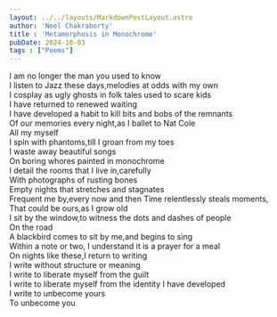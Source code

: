 ```yaml
---
layout: ../../layouts/MarkdownPostLayout.astro
author: 'Neel Chakraborty'
title : 'Metamorphosis in Monochrome'
pubDate: 2024-10-03
tags : ["Poems"]
---
```


I am no longer the man you used to know\
I listen to Jazz these days,melodies at odds with my own\
I cosplay as ugly ghosts in folk tales used to scare kids\
I have returned to renewed waiting\
I have developed a habit to kill bits and bobs of the remnants\
Of our memories every night,as I ballet to Nat Cole\
All my myself\
I spin with phantoms,till I groan from my toes\
I waste away beautiful songs\
On boring whores painted in monochrome\
I detail the rooms that I live in,carefully\
With photographs of rusting bones\
Empty nights that stretches and stagnates\
Frequent me by,every now and then
Time relentlessly steals moments,\
That could be ours,as I grow old\
I sit by the window,to witness the dots and dashes of people\
On the road\
A blackbird comes to sit by me,and begins to sing\
Within a note or two, I understand it is a prayer for a meal\
On nights like these,I return to writing\
I write without structure or meaning\
I write to liberate myself from the guilt\
I write to liberate myself from the identity I have developed\
I write to unbecome yours\
To unbecome you
